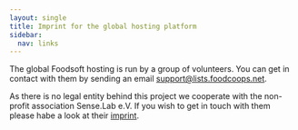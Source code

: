 ```yaml
---
layout: single
title: Imprint for the global hosting platform
sidebar:
  nav: links
---
```


The global Foodsoft hosting is run by a group of volunteers. You can get in contact
with them by sending an email [support@lists.foodcoops.net](mailto:support@lists.foodcoops.net).

As there is no legal entity behind this project we cooperate with the non-profit
association Sense.Lab e.V. If you wish to get in touch with them please habe a look
at their [imprint](https://senselab.org/kontakt/).
